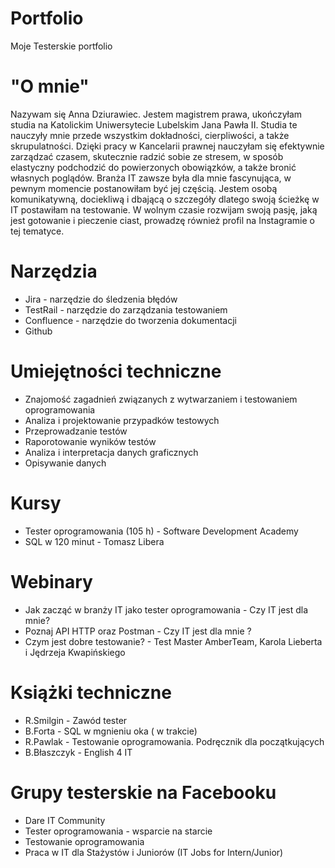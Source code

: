 # Portfolio
Moje Testerskie portfolio
# "O mnie"
Nazywam się Anna Dziurawiec. Jestem magistrem prawa, ukończyłam studia na Katolickim Uniwersytecie Lubelskim Jana Pawła II. Studia te nauczyły mnie przede wszystkim dokładności, cierpliwości, a także skrupulatności. Dzięki pracy w Kancelarii prawnej nauczyłam się efektywnie zarządzać czasem, skutecznie radzić sobie ze stresem, w sposób elastyczny podchodzić do powierzonych obowiązków, a także bronić własnych poglądów. Branża IT zawsze była dla mnie fascynująca, w pewnym momencie postanowiłam być jej częścią. Jestem osobą komunikatywną, dociekliwą i dbającą o szczegóły dlatego swoją ścieżkę w IT postawiłam na testowanie. W wolnym czasie rozwijam swoją pasję, jaką jest gotowanie i pieczenie ciast, prowadzę również profil na Instagramie o tej tematyce. 
# Narzędzia
* Jira - narzędzie do śledzenia błędów
* TestRail - narzędzie do zarządzania testowaniem
* Confluence - narzędzie do tworzenia dokumentacji 
* Github
# Umiejętności techniczne 
* Znajomość zagadnień związanych z wytwarzaniem i testowaniem oprogramowania 
* Analiza i projektowanie przypadków testowych
* Przeprowadzanie testów 
* Raporotowanie wyników testów
* Analiza i interpretacja danych graficznych 
* Opisywanie danych 
# Kursy 
* Tester oprogramowania (105 h) - Software Development Academy
* SQL w 120 minut - Tomasz Libera
# Webinary 
* Jak zacząć w branży IT jako tester oprogramowania - Czy IT jest dla mnie? 
* Poznaj API HTTP oraz Postman - Czy IT jest dla mnie ? 
* Czym jest dobre testowanie? - Test Master AmberTeam, Karola Lieberta i Jędrzeja Kwapińskiego
# Książki techniczne 
* R.Smilgin - Zawód tester
* B.Forta - SQL w mgnieniu oka ( w trakcie) 
* R.Pawlak - Testowanie oprogramowania. Podręcznik dla początkujących 
* B.Błaszczyk - English 4 IT
# Grupy testerskie na Facebooku
* Dare IT Community
* Tester oprogramowania - wsparcie na starcie
* Testowanie oprogramowania
* Praca w IT dla Stażystów i Juniorów (IT Jobs for Intern/Junior)
